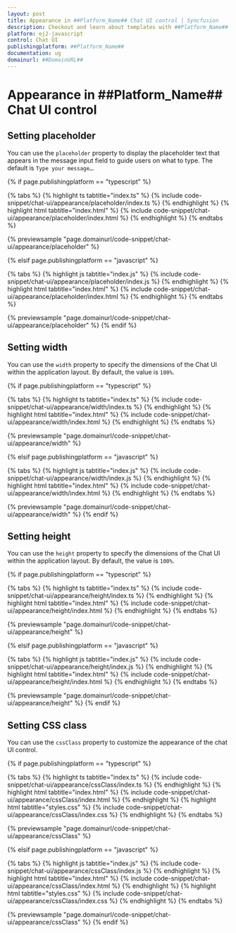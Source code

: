 ```yaml
---
layout: post
title: Appearance in ##Platform_Name## Chat UI control | Syncfusion
description: Checkout and learn about templates with ##Platform_Name## Chat UI control of Syncfusion Essential JS 2 and more.
platform: ej2-javascript
control: Chat UI
publishingplatform: ##Platform_Name##
documentation: ug
domainurl: ##DomainURL##
---
```


# Appearance in ##Platform_Name## Chat UI control

## Setting placeholder

You can use the `placeholder` property to display the placeholder text that appears in the message input field to guide users on what to type. The default is `Type your message…`.

{% if page.publishingplatform == "typescript" %}

{% tabs %}
{% highlight ts tabtitle="index.ts" %}
{% include code-snippet/chat-ui/appearance/placeholder/index.ts %}
{% endhighlight %}
{% highlight html tabtitle="index.html" %}
{% include code-snippet/chat-ui/appearance/placeholder/index.html %}
{% endhighlight %}
{% endtabs %}
        
{% previewsample "page.domainurl/code-snippet/chat-ui/appearance/placeholder" %}

{% elsif page.publishingplatform == "javascript" %}

{% tabs %}
{% highlight js tabtitle="index.js" %}
{% include code-snippet/chat-ui/appearance/placeholder/index.js %}
{% endhighlight %}
{% highlight html tabtitle="index.html" %}
{% include code-snippet/chat-ui/appearance/placeholder/index.html %}
{% endhighlight %}
{% endtabs %}

{% previewsample "page.domainurl/code-snippet/chat-ui/appearance/placeholder" %}
{% endif %}

## Setting width

You can use the `width` property to specify the dimensions of the Chat UI within the application layout. By default, the value is `100%`.

{% if page.publishingplatform == "typescript" %}

{% tabs %}
{% highlight ts tabtitle="index.ts" %}
{% include code-snippet/chat-ui/appearance/width/index.ts %}
{% endhighlight %}
{% highlight html tabtitle="index.html" %}
{% include code-snippet/chat-ui/appearance/width/index.html %}
{% endhighlight %}
{% endtabs %}
        
{% previewsample "page.domainurl/code-snippet/chat-ui/appearance/width" %}

{% elsif page.publishingplatform == "javascript" %}

{% tabs %}
{% highlight js tabtitle="index.js" %}
{% include code-snippet/chat-ui/appearance/width/index.js %}
{% endhighlight %}
{% highlight html tabtitle="index.html" %}
{% include code-snippet/chat-ui/appearance/width/index.html %}
{% endhighlight %}
{% endtabs %}

{% previewsample "page.domainurl/code-snippet/chat-ui/appearance/width" %}
{% endif %}

## Setting height

You can use the `height` property to specify the dimensions of the Chat UI within the application layout. By default, the value is `100%`.

{% if page.publishingplatform == "typescript" %}

{% tabs %}
{% highlight ts tabtitle="index.ts" %}
{% include code-snippet/chat-ui/appearance/height/index.ts %}
{% endhighlight %}
{% highlight html tabtitle="index.html" %}
{% include code-snippet/chat-ui/appearance/height/index.html %}
{% endhighlight %}
{% endtabs %}
        
{% previewsample "page.domainurl/code-snippet/chat-ui/appearance/height" %}

{% elsif page.publishingplatform == "javascript" %}

{% tabs %}
{% highlight js tabtitle="index.js" %}
{% include code-snippet/chat-ui/appearance/height/index.js %}
{% endhighlight %}
{% highlight html tabtitle="index.html" %}
{% include code-snippet/chat-ui/appearance/height/index.html %}
{% endhighlight %}
{% endtabs %}

{% previewsample "page.domainurl/code-snippet/chat-ui/appearance/height" %}
{% endif %}


## Setting CSS class

You can use the `cssClass` property to customize the appearance of the chat UI control.

{% if page.publishingplatform == "typescript" %}

{% tabs %}
{% highlight ts tabtitle="index.ts" %}
{% include code-snippet/chat-ui/appearance/cssClass/index.ts %}
{% endhighlight %}
{% highlight html tabtitle="index.html" %}
{% include code-snippet/chat-ui/appearance/cssClass/index.html %}
{% endhighlight %}
{% highlight html tabtitle="styles.css" %}
{% include code-snippet/chat-ui/appearance/cssClass/index.css %}
{% endhighlight %}
{% endtabs %}
        
{% previewsample "page.domainurl/code-snippet/chat-ui/appearance/cssClass" %}

{% elsif page.publishingplatform == "javascript" %}

{% tabs %}
{% highlight js tabtitle="index.js" %}
{% include code-snippet/chat-ui/appearance/cssClass/index.js %}
{% endhighlight %}
{% highlight html tabtitle="index.html" %}
{% include code-snippet/chat-ui/appearance/cssClass/index.html %}
{% endhighlight %}
{% highlight html tabtitle="styles.css" %}
{% include code-snippet/chat-ui/appearance/cssClass/index.css %}
{% endhighlight %}
{% endtabs %}

{% previewsample "page.domainurl/code-snippet/chat-ui/appearance/cssClass" %}
{% endif %}

